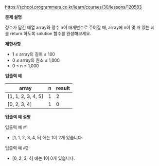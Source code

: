 https://school.programmers.co.kr/learn/courses/30/lessons/120583

**문제 설명**

정수가 담긴 배열 array와 정수 n이 매개변수로 주어질 때, array에 n이 몇 개 있는 지를 return 하도록 solution 함수를 완성해보세요.

**제한사항**

- 1 ≤ array의 길이 ≤ 100
- 0 ≤ array의 원소 ≤ 1,000
- 0 ≤ n ≤ 1,000

**입출력 예**

| array              | 	n  | 	result |
|--------------------|-----|---------|
| [1, 1, 2, 3, 4, 5] | 	1  | 	2      |
| [0, 2, 3, 4]       | 	1  | 	0      |

**입출력 예 설명**

입출력 예 #1

- [1, 1, 2, 3, 4, 5] 에는 1이 2개 있습니다.

입출력 예 #2

- [0, 2, 3, 4] 에는 1이 0개 있습니다.